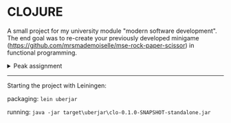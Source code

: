 # CLOJURE

A small project for my university module "modern software development". 
The end goal was to re-create your previously developed minigame (https://github.com/mrsmademoiselle/mse-rock-paper-scissor) in functional programming.

<details>
  <summary>Peak assignment</summary>
  Develop a small program/game, possibly analogous to the CCD task, in Clojure or another excellent functional language! Porting of the CCD game is particularly welcome. Please avoid embellishments such as GUI, etc.
  
  Attempt to write the program completely stateless (possibly only with finals), depending on the language.
  
  The goal here is not to learn a language completely, but to explore a few basic concepts such as statelessness or higher-order functions! Therefore, limit the functionality to avoid making it too extensive.
</details>

<hr> 

Starting the project with Leiningen:

packaging:
`lein uberjar`

running:
`java -jar target\uberjar\clo-0.1.0-SNAPSHOT-standalone.jar`
